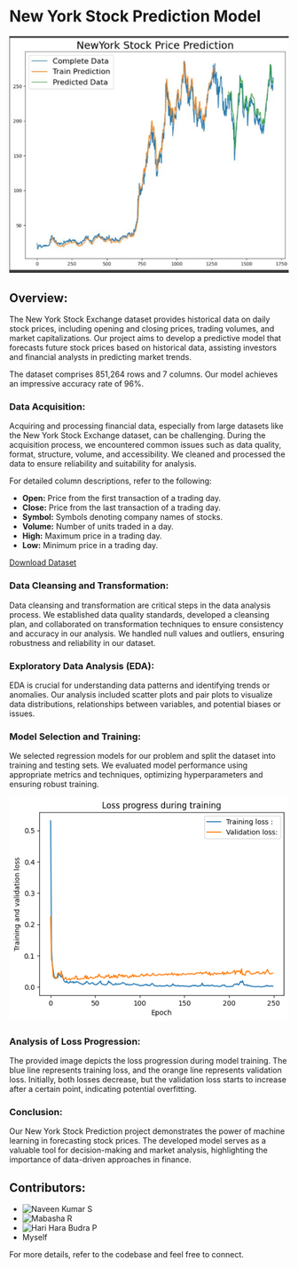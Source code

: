 # New York Stock Prediction Model

![Stock Price Prediction](Prediction_graph.png)

## Overview:
The New York Stock Exchange dataset provides historical data on daily stock prices, including opening and closing prices, trading volumes, and market capitalizations. Our project aims to develop a predictive model that forecasts future stock prices based on historical data, assisting investors and financial analysts in predicting market trends.

The dataset comprises 851,264 rows and 7 columns. Our model achieves an impressive accuracy rate of 96%.

### Data Acquisition:
Acquiring and processing financial data, especially from large datasets like the New York Stock Exchange dataset, can be challenging. During the acquisition process, we encountered common issues such as data quality, format, structure, volume, and accessibility. We cleaned and processed the data to ensure reliability and suitability for analysis.

For detailed column descriptions, refer to the following:

- **Open:** Price from the first transaction of a trading day.
- **Close:** Price from the last transaction of a trading day.
- **Symbol:** Symbols denoting company names of stocks.
- **Volume:** Number of units traded in a day.
- **High:** Maximum price in a trading day.
- **Low:** Minimum price in a trading day.

[Download Dataset](https://drive.google.com/file/d/1IVYVh0ZfZxhBCDD8rYgDihKAu_B6HtO/view?usp=share_link)

### Data Cleansing and Transformation:
Data cleansing and transformation are critical steps in the data analysis process. We established data quality standards, developed a cleansing plan, and collaborated on transformation techniques to ensure consistency and accuracy in our analysis. We handled null values and outliers, ensuring robustness and reliability in our dataset.

### Exploratory Data Analysis (EDA):
EDA is crucial for understanding data patterns and identifying trends or anomalies. Our analysis included scatter plots and pair plots to visualize data distributions, relationships between variables, and potential biases or issues.

### Model Selection and Training:
We selected regression models for our problem and split the dataset into training and testing sets. We evaluated model performance using appropriate metrics and techniques, optimizing hyperparameters and ensuring robust training.


![Loss Progression](Loss.png)

### Analysis of Loss Progression:
The provided image depicts the loss progression during model training. The blue line represents training loss, and the orange line represents validation loss. Initially, both losses decrease, but the validation loss starts to increase after a certain point, indicating potential overfitting.

### Conclusion:
Our New York Stock Prediction project demonstrates the power of machine learning in forecasting stock prices. The developed model serves as a valuable tool for decision-making and market analysis, highlighting the importance of data-driven approaches in finance.

## Contributors:
- ![Naveen Kumar S](https://github.com/Naveentechie)
- ![Mabasha R](https://github.com/coders2345)
- ![Hari Hara Budra P](https://github.com/BudraHH)
- Myself


For more details, refer to the codebase and feel free to connect.
